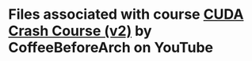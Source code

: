 # Files associated with course [CUDA Crash Course (v2)](https://www.youtube.com/watch?v=cuCWbztXk4Y&list=PLxNPSjHT5qvu4Q2UElj3HUCh2lpSooQWo) by CoffeeBeforeArch on YouTube
